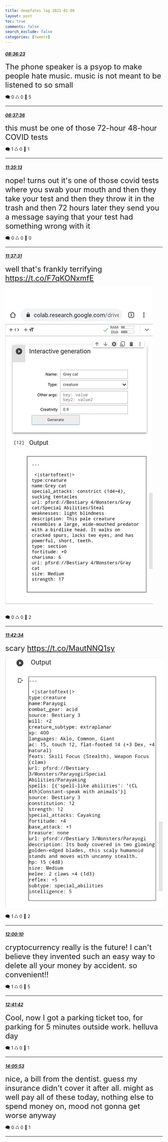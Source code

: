 ```yaml
---
title: deepfates log 2021-01-08
layout: post
toc: true
comments: false
search_exclude: false
categories: [tweets]
---
```



#### <a href = "https://twitter.com/deepfates/status/1347567837309587458">*08:36:23*</a>

<font size="5">The phone speaker is a psyop to make people hate music. music is not meant to be listened to so small</font>



🗨️ 0 ♺ 0 🤍  5   

---
    
#### <a href = "https://twitter.com/deepfates/status/1347568144164868096">*08:37:36*</a>

<font size="5">this must be one of those 72-hour 48-hour COVID tests</font>



🗨️ 1 ♺ 0 🤍  1   

---
    
#### <a href = "https://twitter.com/deepfates/status/1347612840291491842">*11:35:13*</a>

<font size="5">nope! turns out it's one of those covid tests where you swab your mouth and then they take your test and then they throw it in the trash and then 72 hours later they send you a message saying that your test had something wrong with it</font>



🗨️ 0 ♺ 0 🤍  0   

---
    
#### <a href = "https://twitter.com/deepfates/status/1347613420200202241">*11:37:31*</a>

<font size="5">well that's frankly terrifying  https://t.co/F7qKONxmfE</font>

![image from twitter](/images/from_twitter/ErOvQk2U0AML1aB.jpg)


🗨️ 0 ♺ 0 🤍  2   

---
    
#### <a href = "https://twitter.com/deepfates/status/1347614690361315328">*11:42:34*</a>

<font size="5">scary  https://t.co/MautNNQ1sy</font>

![image from twitter](/images/from_twitter/ErOwamdUYAA9eHB.jpg)


🗨️ 1 ♺ 0 🤍  2   

---
    
#### <a href = "https://twitter.com/deepfates/status/1347619118732648450">*12:00:10*</a>

<font size="5">cryptocurrency really is the future! I can't believe they invented such an easy way to delete all your money by accident.   so convenient!!</font>



🗨️ 1 ♺ 0 🤍  5   

---
    
#### <a href = "https://twitter.com/deepfates/status/1347629574239109121">*12:41:42*</a>

<font size="5">Cool, now I got a parking ticket too, for parking for 5 minutes outside work. helluva day</font>



🗨️ 1 ♺ 0 🤍  1   

---
    
#### <a href = "https://twitter.com/deepfates/status/1347650756673892352">*14:05:53*</a>

<font size="5">nice, a bill from the dentist. guess my insurance didn't cover it after all. might as well pay all of these today, nothing else to spend money on, mood not gonna get worse anyway</font>



🗨️ 0 ♺ 0 🤍  1   

---
    
            

